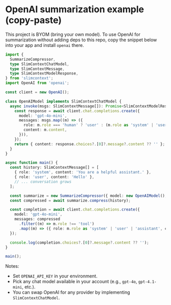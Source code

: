 # OpenAI summarization example (copy-paste)

This project is BYOM (bring your own model). To use OpenAI for summarization without adding deps to this repo, copy the snippet below into your app and install `openai` there.

```ts
import {
  SummarizeCompressor,
  type SlimContextChatModel,
  type SlimContextMessage,
  type SlimContextModelResponse,
} from 'slimcontext';
import OpenAI from 'openai';

const client = new OpenAI();

class OpenAIModel implements SlimContextChatModel {
  async invoke(msgs: SlimContextMessage[]): Promise<SlimContextModelResponse> {
    const response = await client.chat.completions.create({
      model: 'gpt-4o-mini',
      messages: msgs.map((m) => ({
        role: m.role === 'human' ? 'user' : (m.role as 'system' | 'user' | 'assistant'),
        content: m.content,
      })),
    });
    return { content: response.choices?.[0]?.message?.content ?? '' };
  }
}

async function main() {
  const history: SlimContextMessage[] = [
    { role: 'system', content: 'You are a helpful assistant.' },
    { role: 'user', content: 'Hello' },
    // ... conversation grows
  ];

  const summarize = new SummarizeCompressor({ model: new OpenAIModel(), maxMessages: 10 });
  const compressed = await summarize.compress(history);

  const completion = await client.chat.completions.create({
    model: 'gpt-4o-mini',
    messages: compressed
      .filter((m) => m.role !== 'tool')
      .map((m) => ({ role: m.role as 'system' | 'user' | 'assistant', content: m.content })),
  });

  console.log(completion.choices?.[0]?.message?.content ?? '');
}

main();
```

Notes:

- Set `OPENAI_API_KEY` in your environment.
- Pick any chat model available in your account (e.g., `gpt-4o`, `gpt-4.1-mini`, etc.).
- You can swap OpenAI for any provider by implementing `SlimContextChatModel`.
